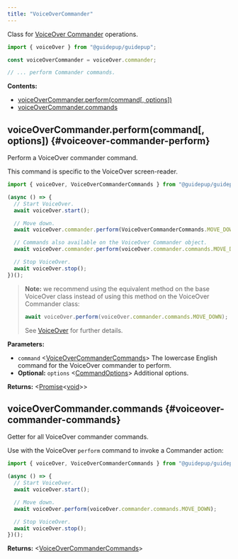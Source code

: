 ```yaml
---
title: "VoiceOverCommander"
---
```


Class for [VoiceOver Commander](https://support.apple.com/en-gb/guide/voiceover/cpvoukbcmdr/mac) operations.

```ts
import { voiceOver } from "@guidepup/guidepup";

const voiceOverCommander = voiceOver.commander;

// ... perform Commander commands.
```

**Contents:**

- [voiceOverCommander.perform(command[, options])](./class-voiceover-commander#voiceover-commander-perform)
- [voiceOverCommander.commands](./class-voiceover-commander#voiceover-commander-commands)

## voiceOverCommander.perform(command[, options]) {#voiceover-commander-perform}

Perform a VoiceOver commander command.

This command is specific to the VoiceOver screen-reader.

```ts
import { voiceOver, VoiceOverCommanderCommands } from "@guidepup/guidepup";

(async () => {
  // Start VoiceOver.
  await voiceOver.start();

  // Move down.
  await voiceOver.commander.perform(VoiceOverCommanderCommands.MOVE_DOWN);

  // Commands also available on the VoiceOver Commander object.
  await voiceOver.commander.perform(voiceOver.commander.commands.MOVE_DOWN);

  // Stop VoiceOver.
  await voiceOver.stop();
})();
```

> **Note:** we recommend using the equivalent method on the base VoiceOver class instead of using this method on the VoiceOver Commander class:
>
> ```ts
> await voiceOver.perform(voiceOver.commander.commands.MOVE_DOWN);
> ```
> 
> See [VoiceOver] for further details.

**Parameters:**

- `command` &#60;[VoiceOverCommanderCommands]&#62; The lowercase English command for the VoiceOver commander to perform.
- **Optional:** `options` &#60;[CommandOptions]&#62; Additional options.

**Returns:** &#60;[Promise]<[void]>&#62;

## voiceOverCommander.commands {#voiceover-commander-commands}

Getter for all VoiceOver commander commands.

Use with the VoiceOver `perform` command to invoke a Commander action:

```ts
import { voiceOver, VoiceOverCommanderCommands } from "@guidepup/guidepup";

(async () => {
  // Start VoiceOver.
  await voiceOver.start();

  // Move down.
  await voiceOver.perform(voiceOver.commander.commands.MOVE_DOWN);

  // Stop VoiceOver.
  await voiceOver.stop();
})();
```

**Returns:** &#60;[VoiceOverCommanderCommands]&#62;

[commandoptions]: ./class-command-options "CommandOptions"
[voiceover]: ./class-voiceover "VoiceOver"
[VoiceOverCommanderCommands]: ./class-voiceover-commander-commands "VoiceOverCommanderCommands"
[promise]: https://developer.mozilla.org/en-US/docs/Web/JavaScript/Reference/Global_Objects/Promise "Promise"
[void]: https://developer.mozilla.org/en-US/docs/Web/JavaScript/Reference/Global_Objects/undefined "void"

